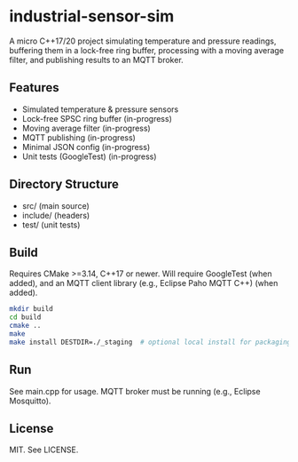 # industrial-sensor-sim

A micro C++17/20 project simulating temperature and pressure readings, buffering them in a lock-free ring buffer, processing with a moving average filter, and publishing results to an MQTT broker.

## Features
- Simulated temperature & pressure sensors 
- Lock-free SPSC ring buffer (in-progress)
- Moving average filter (in-progress)
- MQTT publishing (in-progress)
- Minimal JSON config (in-progress)
- Unit tests (GoogleTest) (in-progress)

## Directory Structure
- src/        (main source)
- include/    (headers)
- test/       (unit tests)

## Build
Requires CMake >=3.14, C++17 or newer. Will require GoogleTest (when added), and an MQTT client library (e.g., Eclipse Paho MQTT C++) (when added).

```sh
mkdir build
cd build
cmake ..
make
make install DESTDIR=./_staging  # optional local install for packaging
```

## Run
See main.cpp for usage. MQTT broker must be running (e.g., Eclipse Mosquitto).

## License
MIT. See LICENSE.
